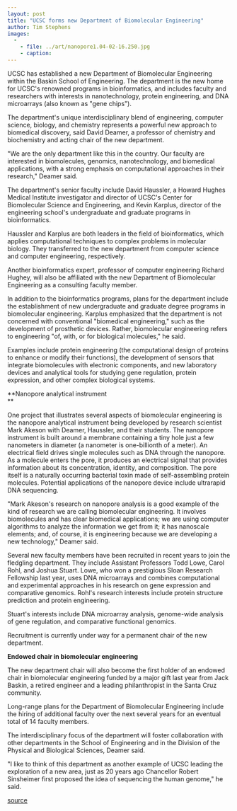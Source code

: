 ```yaml
---
layout: post
title: "UCSC forms new Department of Biomolecular Engineering"
author: Tim Stephens
images:
  -
    - file: ../art/nanopore1.04-02-16.250.jpg
    - caption: 
---
```


UCSC has established a new Department of Biomolecular Engineering within the Baskin School of Engineering. The department is the new home for UCSC's renowned programs in bioinformatics, and includes faculty and researchers with interests in nanotechnology, protein engineering, and DNA microarrays (also known as "gene chips").   

The department's unique interdisciplinary blend of engineering, computer science, biology, and chemistry represents a powerful new approach to biomedical discovery, said David Deamer, a professor of chemistry and biochemistry and acting chair of the new department.   

"We are the only department like this in the country. Our faculty are interested in biomolecules, genomics, nanotechnology, and biomedical applications, with a strong emphasis on computational approaches in their research," Deamer said.

The department's senior faculty include David Haussler, a Howard Hughes Medical Institute investigator and director of UCSC's Center for Biomolecular Science and Engineering, and Kevin Karplus, director of the engineering school's undergraduate and graduate programs in bioinformatics.

Haussler and Karplus are both leaders in the field of bioinformatics, which applies computational techniques to complex problems in molecular biology. They transferred to the new department from computer science and computer engineering, respectively.

Another bioinformatics expert, professor of computer engineering Richard Hughey, will also be affiliated with the new Department of Biomolecular Engineering as a consulting faculty member.  

In addition to the bioinformatics programs, plans for the department include the establishment of new undergraduate and graduate degree programs in biomolecular engineering. Karplus emphasized that the department is not concerned with conventional "biomedical engineering," such as the development of prosthetic devices. Rather, biomolecular engineering refers to engineering "of, with, or for biological molecules," he said.  

Examples include protein engineering (the computational design of proteins to enhance or modify their functions), the development of sensors that integrate biomolecules with electronic components, and new laboratory devices and analytical tools for studying gene regulation, protein expression, and other complex biological systems.   

**Nanopore analytical instrument  
**

One project that illustrates several aspects of biomolecular engineering is the nanopore analytical instrument being developed by research scientist Mark Akeson with Deamer, Haussler, and their students. The nanopore instrument is built around a membrane containing a tiny hole just a few nanometers in diameter (a nanometer is one-billionth of a meter). An electrical field drives single molecules such as DNA through the nanopore. As a molecule enters the pore, it produces an electrical signal that provides information about its concentration, identity, and composition. The pore itself is a naturally occurring bacterial toxin made of self-assembling protein molecules. Potential applications of the nanopore device include ultrarapid DNA sequencing.   

"Mark Akeson's research on nanopore analysis is a good example of the kind of research we are calling biomolecular engineering. It involves biomolecules and has clear biomedical applications; we are using computer algorithms to analyze the information we get from it; it has nanoscale elements; and, of course, it is engineering because we are developing a new technology," Deamer said.  

Several new faculty members have been recruited in recent years to join the fledgling department. They include Assistant Professors Todd Lowe, Carol Rohl, and Joshua Stuart. Lowe, who won a prestigious Sloan Research Fellowship last year, uses DNA microarrays and combines computational and experimental approaches in his research on gene expression and comparative genomics. Rohl's research interests include protein structure prediction and protein engineering.

Stuart's interests include DNA microarray analysis, genome-wide analysis of gene regulation, and comparative functional genomics.   

Recruitment is currently under way for a permanent chair of the new department.

**Endowed chair in biomolecular engineering**

The new department chair will also become the first holder of an endowed chair in biomolecular engineering funded by a major gift last year from Jack Baskin, a retired engineer and a leading philanthropist in the Santa Cruz community.   

Long-range plans for the Department of Biomolecular Engineering include the hiring of additional faculty over the next several years for an eventual total of 14 faculty members.   

The interdisciplinary focus of the department will foster collaboration with other departments in the School of Engineering and in the Division of the Physical and Biological Sciences, Deamer said.   

"I like to think of this department as another example of UCSC leading the exploration of a new area, just as 20 years ago Chancellor Robert Sinsheimer first proposed the idea of sequencing the human genome," he said.  

[source](http://www1.ucsc.edu/currents/03-04/02-16/biomolecular.html "Permalink to biomolecular")
